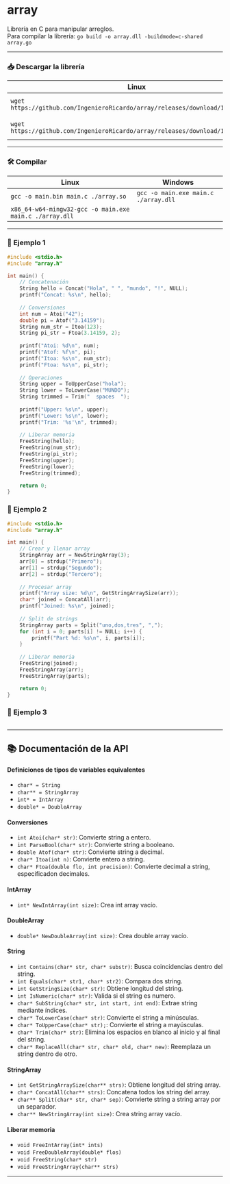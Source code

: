 # array

Librería en C para manipular arreglos.  
Para compilar la librería: `go build -o array.dll -buildmode=c-shared array.go`

---

### 📥 Descargar la librería

| Linux | Windows |
| --- | --- |
| `wget https://github.com/IngenieroRicardo/array/releases/download/1.0/array.so` | `Invoke-WebRequest https://github.com/IngenieroRicardo/array/releases/download/1.0/array.dll -OutFile ./array.dll` |
| `wget https://github.com/IngenieroRicardo/array/releases/download/1.0/array.h` | `Invoke-WebRequest https://github.com/IngenieroRicardo/array/releases/download/1.0/array.h -OutFile ./array.h` |

---

### 🛠️ Compilar

| Linux | Windows |
| --- | --- |
| `gcc -o main.bin main.c ./array.so` | `gcc -o main.exe main.c ./array.dll` |
| `x86_64-w64-mingw32-gcc -o main.exe main.c ./array.dll` |  |

---

### 🧪 Ejemplo 1

```C
#include <stdio.h>
#include "array.h"

int main() {
    // Concatenación
    String hello = Concat("Hola", " ", "mundo", "!", NULL);
    printf("Concat: %s\n", hello);
    
    // Conversiones
    int num = Atoi("42");
    double pi = Atof("3.14159");
    String num_str = Itoa(123);
    String pi_str = Ftoa(3.14159, 2);
    
    printf("Atoi: %d\n", num);
    printf("Atof: %f\n", pi);
    printf("Itoa: %s\n", num_str);
    printf("Ftoa: %s\n", pi_str);
    
    // Operaciones
    String upper = ToUpperCase("hola");
    String lower = ToLowerCase("MUNDO");
    String trimmed = Trim("  spaces  ");
    
    printf("Upper: %s\n", upper);
    printf("Lower: %s\n", lower);
    printf("Trim: '%s'\n", trimmed);
    
    // Liberar memoria
    FreeString(hello);
    FreeString(num_str);
    FreeString(pi_str);
    FreeString(upper);
    FreeString(lower);
    FreeString(trimmed);

    return 0;
}
```

### 🧪 Ejemplo 2

```C
#include <stdio.h>
#include "array.h"

int main() {
    // Crear y llenar array
    StringArray arr = NewStringArray(3);
    arr[0] = strdup("Primero");
    arr[1] = strdup("Segundo");
    arr[2] = strdup("Tercero");
    
    // Procesar array
    printf("Array size: %d\n", GetStringArraySize(arr));
    char* joined = ConcatAll(arr);
    printf("Joined: %s\n", joined);
    
    // Split de strings
    StringArray parts = Split("uno,dos,tres", ",");
    for (int i = 0; parts[i] != NULL; i++) {
        printf("Part %d: %s\n", i, parts[i]);
    }
    
    // Liberar memoria
    FreeString(joined);
    FreeStringArray(arr);
    FreeStringArray(parts);

    return 0;
}
```

### 🧪 Ejemplo 3

```C

```


---


## 📚 Documentación de la API

#### Definiciones de tipos de variables equivalentes
- ` char* = String `
- ` char** = StringArray `
- ` int* = IntArray `
- ` double* = DoubleArray `

#### Conversiones
- `int Atoi(char* str)`: Convierte string a entero.
- `int ParseBool(char* str)`: Convierte string a booleano.
- `double Atof(char* str)`: Convierte string a decimal.
- `char* Itoa(int n)`: Convierte entero a string.
- `char* Ftoa(double flo, int precision)`: Convierte decimal a string, especificadon decimales.

#### IntArray
- `int* NewIntArray(int size)`: Crea int array vacío.

#### DoubleArray
- `double* NewDoubleArray(int size)`: Crea double array vacío.

#### String
- `int Contains(char* str, char* substr)`: Busca coincidencias dentro del string.
- `int Equals(char* str1, char* str2)`: Compara dos string.
- `int GetStringSize(char* str)`: Obtiene longitud del string.
- `int IsNumeric(char* str)`: Valida si el string es numero.
- `char* SubString(char* str, int start, int end)`: Extrae string mediante índices.
- `char* ToLowerCase(char* str)`: Convierte el string a minúsculas.
- `char* ToUpperCase(char* str);`: Convierte el string a mayúsculas.
- `char* Trim(char* str)`: Elimina los espacios en blanco al inicio y al final del string.
- `char* ReplaceAll(char* str, char* old, char* new)`: Reemplaza un string dentro de otro.

#### StringArray
- `int GetStringArraySize(char** strs)`: Obtiene longitud del string array.
- `char* ConcatAll(char** strs)`: Concatena todos los string del array.
- `char** Split(char* str, char* sep)`: Convierte string a string array por un separador.
- `char** NewStringArray(int size)`: Crea string array vacío.

#### Liberar memoria
- `void FreeIntArray(int* ints)`
- `void FreeDoubleArray(double* flos)`
- `void FreeString(char* str)`
- `void FreeStringArray(char** strs)`

---
